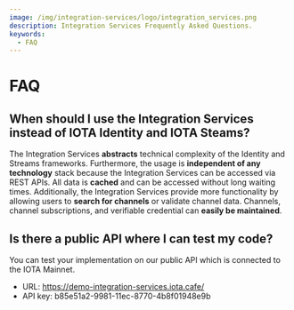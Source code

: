 ```yaml
---
image: /img/integration-services/logo/integration_services.png
description: Integration Services Frequently Asked Questions.
keywords:
  - FAQ
---
```


# FAQ

## When should I use the Integration Services instead of IOTA Identity and IOTA Steams?

The Integration Services **abstracts** technical complexity of the Identity and Streams frameworks. Furthermore, the usage is **independent of any technology** stack because the Integration Services can be accessed via REST APIs. All data is **cached** and can be accessed without long waiting times. Additionally, the Integration Services provide more functionality by allowing users to **search for channels** or validate channel data. Channels, channel subscriptions, and verifiable credential can **easily be maintained**.

## Is there a public API where I can test my code?

You can test your implementation on our public API which is connected to the IOTA Mainnet.

- URL: https://demo-integration-services.iota.cafe/
- API key: b85e51a2-9981-11ec-8770-4b8f01948e9b
